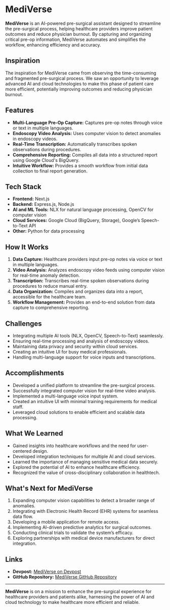 # MediVerse

**MediVerse** is an AI-powered pre-surgical assistant designed to streamline the pre-surgical process, helping healthcare providers improve patient outcomes and reduce physician burnout. By capturing and organizing critical pre-op information, MediVerse automates and simplifies the workflow, enhancing efficiency and accuracy.

## Inspiration
The inspiration for MediVerse came from observing the time-consuming and fragmented pre-surgical process. We saw an opportunity to leverage advanced AI and cloud technologies to make this phase of patient care more efficient, potentially improving outcomes and reducing physician burnout.

## Features
- **Multi-Language Pre-Op Capture:** Captures pre-op notes through voice or text in multiple languages.
- **Endoscopy Video Analysis:** Uses computer vision to detect anomalies in endoscopy videos.
- **Real-Time Transcription:** Automatically transcribes spoken observations during procedures.
- **Comprehensive Reporting:** Compiles all data into a structured report using Google Cloud's BigQuery.
- **Intuitive Workflow:** Provides a smooth workflow from initial data collection to final report generation.

## Tech Stack
- **Frontend:** Next.js
- **Backend:** Express.js, Node.js
- **AI and ML Tools:** NLX for natural language processing, OpenCV for computer vision
- **Cloud Services:** Google Cloud (BigQuery, Storage), Google’s Speech-to-Text API
- **Other:** Python for data processing

## How It Works
1. **Data Capture:** Healthcare providers input pre-op notes via voice or text in multiple languages.
2. **Video Analysis:** Analyzes endoscopy video feeds using computer vision for real-time anomaly detection.
3. **Transcription:** Transcribes real-time spoken observations during procedures to reduce manual entry.
4. **Data Organization:** Compiles and organizes data into a report, accessible for the healthcare team.
5. **Workflow Management:** Provides an end-to-end solution from data capture to comprehensive reporting.

## Challenges
- Integrating multiple AI tools (NLX, OpenCV, Speech-to-Text) seamlessly.
- Ensuring real-time processing and analysis of endoscopy videos.
- Maintaining data privacy and security within cloud services.
- Creating an intuitive UI for busy medical professionals.
- Handling multi-language support for voice inputs and transcriptions.

## Accomplishments
- Developed a unified platform to streamline the pre-surgical process.
- Successfully integrated computer vision for real-time video analysis.
- Implemented a multi-language voice input system.
- Created an intuitive UI with minimal training requirements for medical staff.
- Leveraged cloud solutions to enable efficient and scalable data processing.

## What We Learned
- Gained insights into healthcare workflows and the need for user-centered design.
- Developed integration techniques for multiple AI and cloud services.
- Learned the importance of managing sensitive medical data securely.
- Explored the potential of AI to enhance healthcare efficiency.
- Recognized the value of cross-disciplinary collaboration in healthtech.

## What's Next for MediVerse
1. Expanding computer vision capabilities to detect a broader range of anomalies.
2. Integrating with Electronic Health Record (EHR) systems for seamless data flow.
3. Developing a mobile application for remote access.
4. Implementing AI-driven predictive analytics for surgical outcomes.
5. Conducting clinical trials to validate the system’s efficacy.
6. Exploring partnerships with medical device manufacturers for direct integration.

## Links
- **Devpost:** [MediVerse on Devpost](https://devpost.com/software/mediverse-rqwnpj)
- **GitHub Repository:** [MediVerse GitHub Repository](https://github.com/rishi1123d/MediVerse)

---

**MediVerse** is on a mission to enhance the pre-surgical experience for healthcare providers and patients alike, harnessing the power of AI and cloud technology to make healthcare more efficient and reliable.
